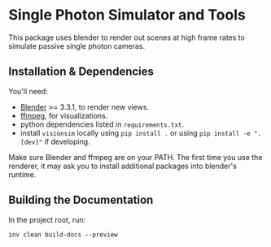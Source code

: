 # Single Photon Simulator and Tools

This package uses blender to render out scenes at high frame rates to simulate passive single photon cameras.

## Installation & Dependencies 

You'll need:

- [Blender](https://www.blender.org/download/) >= 3.3.1, to render new views. 
- [ffmpeg](https://ffmpeg.org/download.html), for visualizations. 
- python dependencies listed in `requirements.txt`. 
- install `visionsim` locally using `pip install .` or using `pip install -e ".[dev]"` if developing.

Make sure Blender and ffmpeg are on your PATH.
The first time you use the renderer, it may ask you to install additional packages into blender's runtime. 

## Building the Documentation

In the project root, run:
```
inv clean build-docs --preview
```
